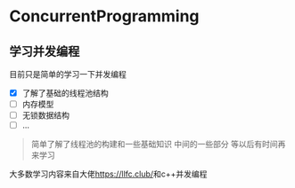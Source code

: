 # ConcurrentProgramming

## 学习并发编程

目前只是简单的学习一下并发编程

- [x] 了解了基础的线程池结构
- [ ] 内存模型
- [ ] 无锁数据结构
- [ ] ...

> 简单了解了线程池的构建和一些基础知识 中间的一些部分 等以后有时间再来学习

大多数学习内容来自大佬<https://llfc.club/>和c++并发编程